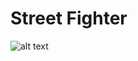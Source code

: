 # Street Fighter

![alt text](https://softfamous.com/wp-content/uploads/2018/03/Street-Fighter-3-1.png)
